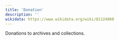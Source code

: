 ```yaml
---
title: 'Donation'
description: ''
wikidata: https://www.wikidata.org/wiki/Q1124860
---
```


Donations to archives and collections.
